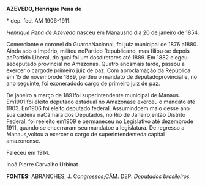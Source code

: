 **AZEVEDO, Henrique Pena de**

\* dep. fed. AM 1906-1911.

*Henrique Pena de Azevedo* nasceu em Manausno dia 20 de janeiro de 1854.

Comerciante e coronel da GuardaNacional, foi juiz municipal de 1876
a1880. Ainda sob o Império, militou noPartido Republicano, mas filiou-se
depois aoPartido Liberal, do qual foi um dosdiretores até 1889. Em 1882
elegeu-sedeputado provincial no Amazonas. Quatro anosmais tarde, passou
a exercer o cargode primeiro juiz de paz. Com aproclamação da República
em 15 de novembrode 1889, perdeu o mandato de deputadoprovincial e, no
ano seguinte, foi exoneradodo cargo de primeiro juiz de paz.

De janeiro a março de 1891foi superintendente municipal de Manaus.
Em1901 foi eleito deputado estadual no Amazonase exerceu o mandato até
1903. Em1906 foi eleito deputado federal. Assumindoem maio desse ano sua
cadeira naCâmara dos Deputados, no Rio de Janeiro,então Distrito
Federal, foi reeleito em1909 e permaneceu no Legislativo até dezembrode
1911, quando se encerraram seu mandatoe a legislatura. De regresso a
Manaus,voltou a exercer o cargo de superintendenteda capital amazonense.

Faleceu em 1914.

Inoã Pierre Carvalho Urbinat

**FONTES:** ABRANCHES, J. C*ongressos*;CÂM. DEP. *Deputados
brasileiros.*
